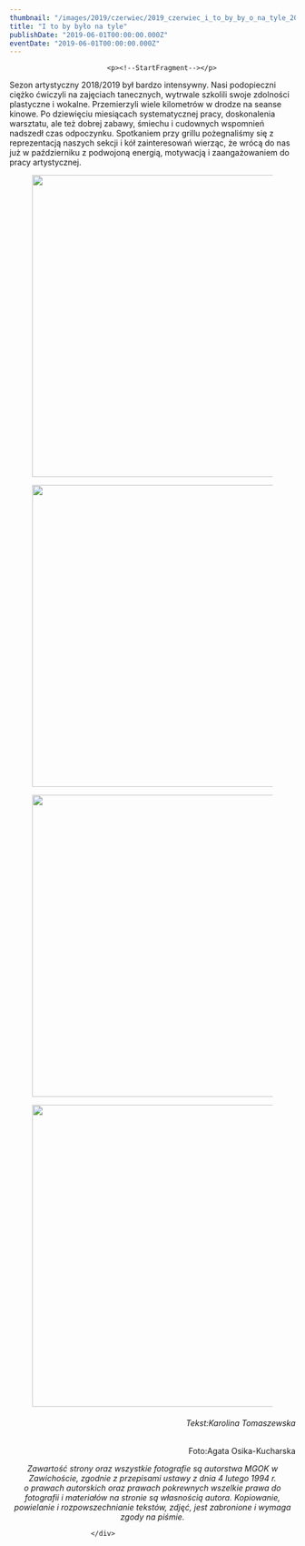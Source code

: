 ```yaml
---
thumbnail: "/images/2019/czerwiec/2019_czerwiec_i_to_by_by_o_na_tyle_2019_06_i_to_by_by_o_na_tyle_DSC_0016str.jpg"
title: "I to by było na tyle"
publishDate: "2019-06-01T00:00:00.000Z"
eventDate: "2019-06-01T00:00:00.000Z"
---
```


<div class="entry-content">
							
							<p><!--StartFragment--></p>


<p>Sezon artystyczny 2018/2019 był bardzo intensywny. Nasi podopieczni ciężko ćwiczyli na zajęciach tanecznych, wytrwale szkolili swoje zdolności plastyczne i wokalne. Przemierzyli wiele kilometrów w drodze na seanse kinowe.  Po dziewięciu miesiącach systematycznej pracy, doskonalenia warsztatu, ale też dobrej zabawy, śmiechu i cudownych wspomnień nadszedł czas odpoczynku. Spotkaniem przy grillu pożegnaliśmy się z reprezentacją naszych sekcji i kół zainteresowań wierząc, że wrócą do nas już w październiku z podwojoną energią, motywacją i zaangażowaniem do pracy artystycznej.</p>



<p> </p>



<figure class="wp-block-image"><img fetchpriority="high" decoding="async" width="800" height="531" src="/images/2019/czerwiec/2019_czerwiec_i_to_by_by_o_na_tyle_2019_06_i_to_by_by_o_na_tyle_DSC_0016str.jpg" alt="" class="wp-image-6670" srcset="/images/2019/czerwiec/2019_czerwiec_i_to_by_by_o_na_tyle_2019_06_i_to_by_by_o_na_tyle_DSC_0016str.jpg 800w, /images/2019/czerwiec/DSC_0016str-300x199.jpg 300w, /images/2019/czerwiec/DSC_0016str-768x510.jpg 768w" sizes="(max-width: 800px) 100vw, 800px"></figure>



<figure class="wp-block-image"><img decoding="async" width="800" height="531" src="/images/2019/czerwiec/2019_czerwiec_i_to_by_by_o_na_tyle_2019_06_i_to_by_by_o_na_tyle_DSC_0028str.jpg" alt="" class="wp-image-6671" srcset="/images/2019/czerwiec/2019_czerwiec_i_to_by_by_o_na_tyle_2019_06_i_to_by_by_o_na_tyle_DSC_0028str.jpg 800w, /images/2019/czerwiec/DSC_0028str-300x199.jpg 300w, /images/2019/czerwiec/DSC_0028str-768x510.jpg 768w" sizes="(max-width: 800px) 100vw, 800px"></figure>



<figure class="wp-block-image"><img decoding="async" width="800" height="531" src="/images/2019/czerwiec/2019_czerwiec_i_to_by_by_o_na_tyle_2019_06_i_to_by_by_o_na_tyle_DSC_0036str.jpg" alt="" class="wp-image-6672" srcset="/images/2019/czerwiec/2019_czerwiec_i_to_by_by_o_na_tyle_2019_06_i_to_by_by_o_na_tyle_DSC_0036str.jpg 800w, /images/2019/czerwiec/DSC_0036str-300x199.jpg 300w, /images/2019/czerwiec/DSC_0036str-768x510.jpg 768w" sizes="(max-width: 800px) 100vw, 800px"></figure>



<figure class="wp-block-image"><img loading="lazy" decoding="async" width="800" height="531" src="/images/2019/czerwiec/2019_czerwiec_i_to_by_by_o_na_tyle_2019_06_i_to_by_by_o_na_tyle_DSC_0047str.jpg" alt="" class="wp-image-6673" srcset="/images/2019/czerwiec/2019_czerwiec_i_to_by_by_o_na_tyle_2019_06_i_to_by_by_o_na_tyle_DSC_0047str.jpg 800w, /images/2019/czerwiec/DSC_0047str-300x199.jpg 300w, /images/2019/czerwiec/DSC_0047str-768x510.jpg 768w" sizes="(max-width: 800px) 100vw, 800px"></figure>


<p><!--EndFragment--></p>


<h6 class="wp-block-heading" style="text-align:right">Tekst:Karolina Tomaszewska</h6>



<p style="text-align:right">Foto:Agata Osika-Kucharska</p>



<p style="text-align:center"><em>Zawartość strony oraz wszystkie fotografie są autorstwa MGOK w Zawichoście, zgodnie z przepisami ustawy z dnia 4 lutego 1994 r.</em><br><em> o prawach autorskich oraz prawach pokrewnych wszelkie prawa do  fotografii i materiałów na stronie są własnością autora. Kopiowanie,  powielanie i rozpowszechnianie tekstów, zdjęć, jest zabronione i wymaga  zgody na piśmie.</em></p>
						
						</div>
